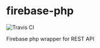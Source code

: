 firebase-php
============

![Travis CI](https://travis-ci.org/eelkevdbos/firebase-php.svg "Travis CI")

Firebase php wrapper for REST API

